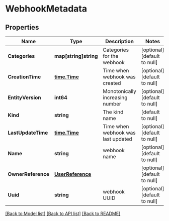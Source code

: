 # WebhookMetadata

## Properties
Name | Type | Description | Notes
------------ | ------------- | ------------- | -------------
**Categories** | **map[string]string** | Categories for the webhook | [optional] [default to null]
**CreationTime** | [**time.Time**](time.Time.md) | Time when webhook was created | [optional] [default to null]
**EntityVersion** | **int64** | Monotonically increasing number | [optional] [default to null]
**Kind** | **string** | The kind name | [default to null]
**LastUpdateTime** | [**time.Time**](time.Time.md) | Time when webhook was last updated | [optional] [default to null]
**Name** | **string** | webhook name | [optional] [default to null]
**OwnerReference** | [**UserReference**](user_reference.md) |  | [optional] [default to null]
**Uuid** | **string** | webhook UUID | [optional] [default to null]

[[Back to Model list]](../README.md#documentation-for-models) [[Back to API list]](../README.md#documentation-for-api-endpoints) [[Back to README]](../README.md)


